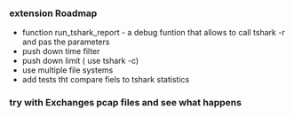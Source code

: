 
### extension Roadmap
* function run_tshark_report - a debug funtion that allows to call tshark -r  and pas the parameters
* push down time filter
* push down limit ( use tshark -c)
* use multiple file systems
* add tests tht compare fiels to tshark statistics

### try with Exchanges pcap files and see what happens


